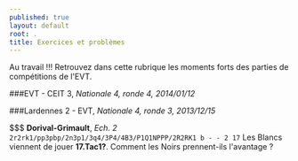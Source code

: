 ```yaml
---
published: true
layout: default
root: .
title: Exercices et problèmes
---
```


Au travail !!! Retrouvez dans cette rubrique les moments forts des parties de compétitions de l'EVT.

###EVT - CEIT 3, _Nationale 4, ronde 4, 2014/01/12_

###Lardennes 2 - EVT, _Nationale 4, ronde 3, 2013/12/15_

$$$ **Dorival-Grimault**, _Ech. 2_
`2r2rk1/pp3pbp/2n3p1/3q4/3P4/4B3/P1Q1NPPP/2R2RK1 b - - 2 17`
Les Blancs viennent de jouer **17.Tac1?**. Comment les Noirs prennent-ils l'avantage ?